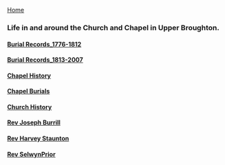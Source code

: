 [Home](https://simon-scmp.github.io/ubhistdocs/)

### Life in and around the Church and Chapel in Upper Broughton.

#### [Burial Records_1776-1812](01.Burial_Records_1776-1812/BurialRecords_1776-1812.md)
#### [Burial Records_1813-2007](02.Burial_Records_1813-2007/BurialRecords_1813-2007.md)
#### [Chapel History](03.Chapel_History/HistoryChapel.md)
#### [Chapel Burials](04.Chapel_Burials/ChapelBurials.md)
#### [Church History](05.Church_History/church_hist.md)
#### [Rev Joseph Burrill](06.Rev_JBurrill/Rev_J_Burrill.md)
#### [Rev Harvey Staunton](07.Rev_Staunton/Rev_Staunton.md)
#### [Rev SelwynPrior](08.Rev_SelwynPrior/selwyn-prior.md)
